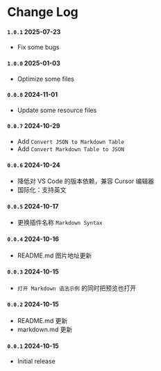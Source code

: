 # Change Log

#### `1.0.1` 2025-07-23

- Fix some bugs

#### `1.0.0` 2025-01-03

- Optimize some files

#### `0.0.8` 2024-11-01

- Update some resource files

#### `0.0.7` 2024-10-29

- Add `Convert JSON to Markdown Table`
- Add `Convert Markdown Table to JSON`

#### `0.0.6` 2024-10-24

- 降低对 VS Code 的版本依赖，兼容 Cursor 编辑器
- 国际化：支持英文

#### `0.0.5` 2024-10-17

- 更换插件名称 `Markdown Syntax`

#### `0.0.4` 2024-10-16

- README.md 图片地址更新

#### `0.0.3` 2024-10-15

- `打开 Markdown 语法示例` 的同时把预览也打开

#### `0.0.2` 2024-10-15

- README.md 更新
- markdown.md 更新

#### `0.0.1` 2024-10-15

- Initial release
